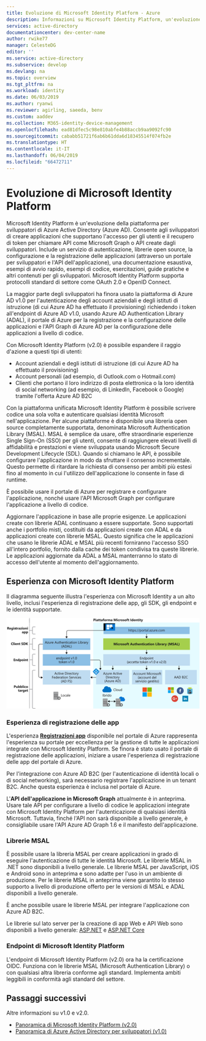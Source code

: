 ```yaml
---
title: Evoluzione di Microsoft Identity Platform - Azure
description: Informazioni su Microsoft Identity Platform, un'evoluzione della piattaforma per sviluppatori e del servizio di gestione delle identità di Azure Active Directory (Azure AD).
services: active-directory
documentationcenter: dev-center-name
author: rwike77
manager: CelesteDG
editor: ''
ms.service: active-directory
ms.subservice: develop
ms.devlang: na
ms.topic: overview
ms.tgt_pltfrm: na
ms.workload: identity
ms.date: 06/03/2019
ms.author: ryanwi
ms.reviewer: agirling, saeeda, benv
ms.custom: aaddev
ms.collection: M365-identity-device-management
ms.openlocfilehash: ead81dfec5c98e810abfe4b88accb9aa9092fc90
ms.sourcegitcommit: cababb51721f6ab6b61dda6d18345514f074fb2e
ms.translationtype: HT
ms.contentlocale: it-IT
ms.lasthandoff: 06/04/2019
ms.locfileid: "66472711"
---
```

# <a name="evolution-of-microsoft-identity-platform"></a>Evoluzione di Microsoft Identity Platform

Microsoft Identity Platform è un'evoluzione della piattaforma per sviluppatori di Azure Active Directory (Azure AD). Consente agli sviluppatori di creare applicazioni che supportano l'accesso per gli utenti e il recupero di token per chiamare API come Microsoft Graph o API create dagli sviluppatori. Include un servizio di autenticazione, librerie open source, la configurazione e la registrazione delle applicazioni (attraverso un portale per sviluppatori e l'API dell'applicazione), una documentazione esaustiva, esempi di avvio rapido, esempi di codice, esercitazioni, guide pratiche e altri contenuti per gli sviluppatori. Microsoft Identity Platform supporta protocolli standard di settore come OAuth 2.0 e OpenID Connect.

La maggior parte degli sviluppatori ha finora usato la piattaforma di Azure AD v1.0 per l'autenticazione degli account aziendali e degli istituti di istruzione (di cui Azure AD ha effettuato il provisioning) richiedendo i token all'endpoint di Azure AD v1.0, usando Azure AD Authentication Library (ADAL), il portale di Azure per la registrazione e la configurazione delle applicazioni e l'API Graph di Azure AD per la configurazione delle applicazioni a livello di codice.

Con Microsoft Identity Platform (v2.0) è possibile espandere il raggio d'azione a questi tipi di utenti:

- Account aziendali e degli istituti di istruzione (di cui Azure AD ha effettuato il provisioning)
- Account personali (ad esempio, di Outlook.com o Hotmail.com)
- Clienti che portano il loro indirizzo di posta elettronica o la loro identità di social networking (ad esempio, di LinkedIn, Facebook o Google) tramite l'offerta Azure AD B2C

Con la piattaforma unificata Microsoft Identity Platform è possibile scrivere codice una sola volta e autenticare qualsiasi identità Microsoft nell'applicazione. Per alcune piattaforme è disponibile una libreria open source completamente supportata, denominata Microsoft Authentication Library (MSAL). MSAL è semplice da usare, offre straordinarie esperienze Single Sign-On (SSO) per gli utenti, consente di raggiungere elevati livelli di affidabilità e prestazioni e viene sviluppata usando Microsoft Secure Development Lifecycle (SDL). Quando si chiamano le API, è possibile configurare l'applicazione in modo da sfruttare il consenso incrementale. Questo permette di ritardare la richiesta di consenso per ambiti più estesi fino al momento in cui l'utilizzo dell'applicazione lo consente in fase di runtime.

È possibile usare il portale di Azure per registrare e configurare l'applicazione, nonché usare l'API Microsoft Graph per configurare l'applicazione a livello di codice.

Aggiornare l'applicazione in base alle proprie esigenze. Le applicazioni create con librerie ADAL continuano a essere supportate. Sono supportati anche i portfolio misti, costituiti da applicazioni create con ADAL e da applicazioni create con librerie MSAL. Questo significa che le applicazioni che usano le librerie ADAL e MSAL più recenti forniranno l'accesso SSO all'intero portfolio, fornito dalla cache dei token condivisa tra queste librerie. Le applicazioni aggiornate da ADAL a MSAL manterranno lo stato di accesso dell'utente al momento dell'aggiornamento.

## <a name="microsoft-identity-platform-experience"></a>Esperienza con Microsoft Identity Platform

Il diagramma seguente illustra l'esperienza con Microsoft Identity a un alto livello, inclusi l'esperienza di registrazione delle app, gli SDK, gli endpoint e le identità supportate.

![Microsoft Identity Platform oggi](./media/about-microsoft-identity-platform/about-microsoft-identity-platform.svg)

### <a name="app-registration-experience"></a>Esperienza di registrazione delle app

L'esperienza **[Registrazioni app](https://go.microsoft.com/fwlink/?linkid=2083908)** disponibile nel portale di Azure rappresenta l'esperienza su portale per eccellenza per la gestione di tutte le applicazioni integrate con Microsoft Identity Platform. Se finora è stato usato il portale di registrazione delle applicazioni, iniziare a usare l'esperienza di registrazione delle app del portale di Azure.

Per l'integrazione con Azure AD B2C (per l'autenticazione di identità locali o di social networking), sarà necessario registrare l'applicazione in un tenant B2C. Anche questa esperienza è inclusa nel portale di Azure.

L'**API dell'applicazione in Microsoft Graph** attualmente è in anteprima. Usare tale API per configurare a livello di codice le applicazioni integrate con Microsoft Identity Platform per l'autenticazione di qualsiasi identità Microsoft. Tuttavia, finché l'API non sarà disponibile a livello generale, è consigliabile usare l'API Azure AD Graph 1.6 e il manifesto dell'applicazione.

### <a name="msal-libraries"></a>Librerie MSAL

È possibile usare la libreria MSAL per creare applicazioni in grado di eseguire l'autenticazione di tutte le identità Microsoft. Le librerie MSAL in .NET sono disponibili a livello generale. Le librerie MSAL per JavaScript, iOS e Android sono in anteprima e sono adatte per l'uso in un ambiente di produzione. Per le librerie MSAL in anteprima viene garantito lo stesso supporto a livello di produzione offerto per le versioni di MSAL e ADAL disponibili a livello generale.

È anche possibile usare le librerie MSAL per integrare l'applicazione con Azure AD B2C.

Le librerie sul lato server per la creazione di app Web e API Web sono disponibili a livello generale: [ASP.NET](https://docs.microsoft.com/aspnet/overview) e [ASP.NET Core](https://docs.microsoft.com/aspnet/core/?view=aspnetcore-2.2)

### <a name="microsoft-identity-platform-endpoint"></a>Endpoint di Microsoft Identity Platform

L'endpoint di Microsoft Identity Platform (v2.0) ora ha la certificazione OIDC. Funziona con le librerie MSAL (Microsoft Authentication Library) o con qualsiasi altra libreria conforme agli standard. Implementa ambiti leggibili in conformità agli standard del settore.

## <a name="next-steps"></a>Passaggi successivi

Altre informazioni su v1.0 e v2.0.

* [Panoramica di Microsoft Identity Platform (v2.0)](v2-overview.md)
* [Panoramica di Azure Active Directory per sviluppatori (v1.0)](v1-overview.md)
